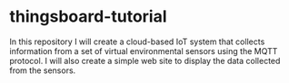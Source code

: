 # thingsboard-tutorial
In this repository I will create a cloud-based IoT system that collects information from a set of virtual environmental sensors using the MQTT protocol. I will also create a simple web site to display the data collected from the sensors.
